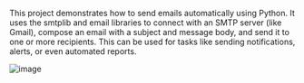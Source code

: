 This project demonstrates how to send emails automatically using Python. It uses the smtplib and email libraries to connect with an SMTP server (like Gmail), compose an email with a subject and message body, and send it to one or more recipients. This can be used for tasks like sending notifications, alerts, or even automated reports.

![image](https://github.com/user-attachments/assets/d584a901-2835-4daf-98cb-e705fbc8a0d1)
